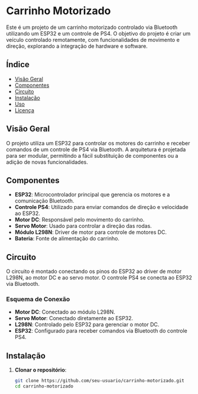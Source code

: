 # Carrinho Motorizado

Este é um projeto de um carrinho motorizado controlado via Bluetooth utilizando um ESP32 e um controle de PS4. O objetivo do projeto é criar um veículo controlado remotamente, com funcionalidades de movimento e direção, explorando a integração de hardware e software.

## Índice

- [Visão Geral](#visão-geral)
- [Componentes](#componentes)
- [Circuito](#circuito)
- [Instalação](#instalação)
- [Uso](#uso)
- [Licença](#licença)

## Visão Geral

O projeto utiliza um ESP32 para controlar os motores do carrinho e receber comandos de um controle de PS4 via Bluetooth. A arquitetura é projetada para ser modular, permitindo a fácil substituição de componentes ou a adição de novas funcionalidades.

## Componentes

- **ESP32**: Microcontrolador principal que gerencia os motores e a comunicação Bluetooth.
- **Controle PS4**: Utilizado para enviar comandos de direção e velocidade ao ESP32.
- **Motor DC**: Responsável pelo movimento do carrinho.
- **Servo Motor**: Usado para controlar a direção das rodas.
- **Módulo L298N**: Driver de motor para controle de motores DC.
- **Bateria**: Fonte de alimentação do carrinho.

## Circuito

O circuito é montado conectando os pinos do ESP32 ao driver de motor L298N, ao motor DC e ao servo motor. O controle PS4 se conecta ao ESP32 via Bluetooth.

### Esquema de Conexão

- **Motor DC**: Conectado ao módulo L298N.
- **Servo Motor**: Conectado diretamente ao ESP32.
- **L298N**: Controlado pelo ESP32 para gerenciar o motor DC.
- **ESP32**: Configurado para receber comandos via Bluetooth do controle PS4.

## Instalação

1. **Clonar o repositório**:
   ```bash
   git clone https://github.com/seu-usuario/carrinho-motorizado.git
   cd carrinho-motorizado
